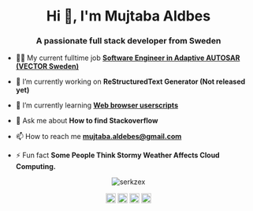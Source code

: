 <h1 align="center">Hi 👋, I'm Mujtaba Aldbes</h1>
<h3 align="center">A passionate full stack developer from Sweden</h3>

- 👨‍💻 My current fulltime job [**Software Engineer in Adaptive AUTOSAR (VECTOR Sweden)**](https://www.vector.com/int/en/)

- 🔭 I’m currently working on **ReStructuredText Generator (Not released yet)**

- 🌱 I’m currently learning [**Web browser userscripts**](https://github.com/SerkZex/TamperMonkey-scripts)

- 💬 Ask me about **How to find Stackoverflow**

- 📫 How to reach me **mujtaba.aldebes@gmail.com**

- ⚡ Fun fact **Some People Think Stormy Weather Affects Cloud Computing.**

<p align="center"> <img src=https://github-readme-stats.vercel.app/api?username=serkzex&show_icons=true alt=serkzex /> </p>

<p align="center">
<a href=https://codepen.io/serkzex target="blank"><img align="center" src=https://cdn.jsdelivr.net/npm/simple-icons@3.0.1/icons/codepen.svg alt="serkzex" height="20" width="20" /></a>
<a href=https://dev.to/serkzex target="blank"><img align="center" src=https://cdn.jsdelivr.net/npm/simple-icons@3.0.1/icons/dev-dot-to.svg alt="serkzex" height="20" width="20" /></a>
<a href=https://linkedin.com/in/mujtabaaldebes target="blank"><img align="center" src=https://cdn.jsdelivr.net/npm/simple-icons@3.0.1/icons/linkedin.svg alt="mujtabaaldebes" height="20" width="20" /></a>
<a href=https://stackoverflow.com/users/7544735/serkzex target="blank"><img align="center" src=https://cdn.jsdelivr.net/npm/simple-icons@3.0.1/icons/stackoverflow.svg alt="users/7544735/serkzex" height="20" width="20" /></a>
</p>
